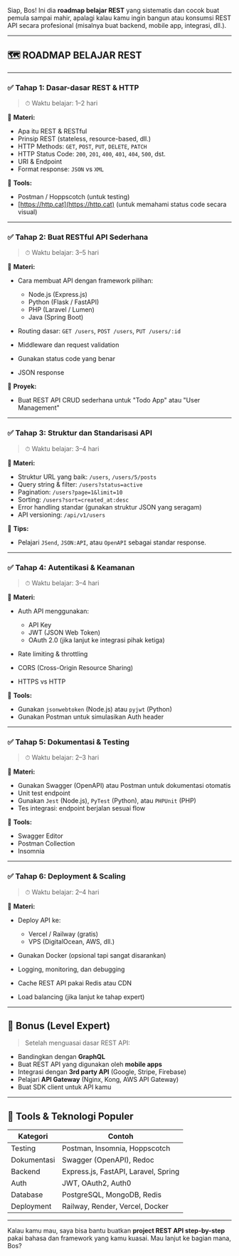 Siap, Bos! Ini dia **roadmap belajar REST** yang sistematis dan cocok buat pemula sampai mahir, apalagi kalau kamu ingin bangun atau konsumsi REST API secara profesional (misalnya buat backend, mobile app, integrasi, dll.).

---

## 🗺️ ROADMAP BELAJAR REST

---

### ✅ **Tahap 1: Dasar-dasar REST & HTTP**

> ⏱ Waktu belajar: 1–2 hari

📌 **Materi:**

* Apa itu REST & RESTful
* Prinsip REST (stateless, resource-based, dll.)
* HTTP Methods: `GET`, `POST`, `PUT`, `DELETE`, `PATCH`
* HTTP Status Code: `200`, `201`, `400`, `401`, `404`, `500`, dst.
* URI & Endpoint
* Format response: `JSON` vs `XML`

📘 **Tools:**

* Postman / Hoppscotch (untuk testing)
* [https://http.cat](https://http.cat) (untuk memahami status code secara visual)

---

### ✅ **Tahap 2: Buat RESTful API Sederhana**

> ⏱ Waktu belajar: 3–5 hari

📌 **Materi:**

* Cara membuat API dengan framework pilihan:

  * Node.js (Express.js)
  * Python (Flask / FastAPI)
  * PHP (Laravel / Lumen)
  * Java (Spring Boot)
* Routing dasar: `GET /users`, `POST /users`, `PUT /users/:id`
* Middleware dan request validation
* Gunakan status code yang benar
* JSON response

📘 **Proyek:**

* Buat REST API CRUD sederhana untuk "Todo App" atau "User Management"

---

### ✅ **Tahap 3: Struktur dan Standarisasi API**

> ⏱ Waktu belajar: 3–4 hari

📌 **Materi:**

* Struktur URL yang baik: `/users`, `/users/5/posts`
* Query string & filter: `/users?status=active`
* Pagination: `/users?page=1&limit=10`
* Sorting: `/users?sort=created_at:desc`
* Error handling standar (gunakan struktur JSON yang seragam)
* API versioning: `/api/v1/users`

📘 **Tips:**

* Pelajari `JSend`, `JSON:API`, atau `OpenAPI` sebagai standar response.

---

### ✅ **Tahap 4: Autentikasi & Keamanan**

> ⏱ Waktu belajar: 3–4 hari

📌 **Materi:**

* Auth API menggunakan:

  * API Key
  * JWT (JSON Web Token)
  * OAuth 2.0 (jika lanjut ke integrasi pihak ketiga)
* Rate limiting & throttling
* CORS (Cross-Origin Resource Sharing)
* HTTPS vs HTTP

📘 **Tools:**

* Gunakan `jsonwebtoken` (Node.js) atau `pyjwt` (Python)
* Gunakan Postman untuk simulasikan Auth header

---

### ✅ **Tahap 5: Dokumentasi & Testing**

> ⏱ Waktu belajar: 2–3 hari

📌 **Materi:**

* Gunakan Swagger (OpenAPI) atau Postman untuk dokumentasi otomatis
* Unit test endpoint
* Gunakan `Jest` (Node.js), `PyTest` (Python), atau `PHPUnit` (PHP)
* Tes integrasi: endpoint berjalan sesuai flow

📘 **Tools:**

* Swagger Editor
* Postman Collection
* Insomnia

---

### ✅ **Tahap 6: Deployment & Scaling**

> ⏱ Waktu belajar: 2–4 hari

📌 **Materi:**

* Deploy API ke:

  * Vercel / Railway (gratis)
  * VPS (DigitalOcean, AWS, dll.)
* Gunakan Docker (opsional tapi sangat disarankan)
* Logging, monitoring, dan debugging
* Cache REST API pakai Redis atau CDN
* Load balancing (jika lanjut ke tahap expert)

---

## 🌟 Bonus (Level Expert)

> Setelah menguasai dasar REST API:

* Bandingkan dengan **GraphQL**
* Buat REST API yang digunakan oleh **mobile apps**
* Integrasi dengan **3rd party API** (Google, Stripe, Firebase)
* Pelajari **API Gateway** (Nginx, Kong, AWS API Gateway)
* Buat SDK client untuk API kamu

---

## 🎯 Tools & Teknologi Populer

| Kategori    | Contoh                               |
| ----------- | ------------------------------------ |
| Testing     | Postman, Insomnia, Hoppscotch        |
| Dokumentasi | Swagger (OpenAPI), Redoc             |
| Backend     | Express.js, FastAPI, Laravel, Spring |
| Auth        | JWT, OAuth2, Auth0                   |
| Database    | PostgreSQL, MongoDB, Redis           |
| Deployment  | Railway, Render, Vercel, Docker      |

---

Kalau kamu mau, saya bisa bantu buatkan **project REST API step-by-step** pakai bahasa dan framework yang kamu kuasai. Mau lanjut ke bagian mana, Bos?
